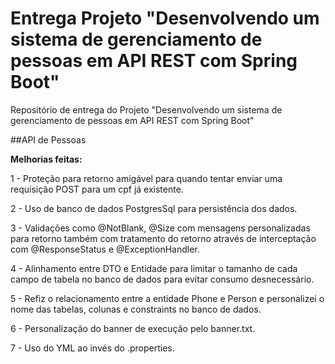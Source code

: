 # Entrega Projeto "Desenvolvendo um sistema de gerenciamento de pessoas em API REST com Spring Boot"
 Repositório de entrega do Projeto "Desenvolvendo um sistema de gerenciamento de pessoas em API REST com Spring Boot"
 
 ##API de Pessoas
 
 **Melhorias feitas:**

1 - Proteção para retorno amigável para quando tentar enviar uma requisição POST para um cpf já existente.

2 - Uso de banco de dados PostgresSql para persistência dos dados.

3 - Validações como @NotBlank, @Size com mensagens personalizadas para retorno também com tratamento do retorno através de interceptação com @ResponseStatus e  @ExceptionHandler.

4 - Alinhamento entre DTO e Entidade para limitar o tamanho de cada campo de tabela no banco de dados para evitar consumo desnecessário.

5 - Refiz o relacionamento entre a entidade Phone e Person e personalizei o nome das tabelas, colunas e constraints no banco de dados.

6 - Personalização do banner de execução pelo banner.txt.

7 - Uso do YML ao invés do .properties.